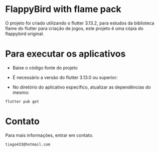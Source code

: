 # FlappyBird with flame pack

O projeto foi criado utilizando o flutter 3.13.2, para estudos da biblioteca flame do flutter para criação de jogos, este projeto é uma cópia do flappybird original.

# Para executar os aplicativos

* Baixe o código fonte do projeto

* É necessário a versão do flutter 3.13.0 ou superior:

* No diretório do aplicativo específico, atualizar as dependências do mesmo:

```
flutter pub get
```

# Contato

Para mais informações, entrar em contato.

```
tiago433@hotmail.com
```
